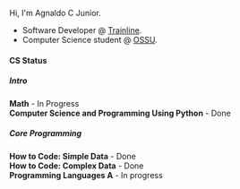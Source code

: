 Hi, I'm Agnaldo C Junior.

- Software Developer @ [Trainline](https://www.thetrainline.com/).
- Computer Science student @ [OSSU](https://github.com/ossu/computer-science).

#### CS Status

##### Intro
 **Math** - In Progress <br />
 **Computer Science and Programming Using Python** - Done <br/>
 
 ##### Core Programming
 **How to Code: Simple Data** - Done <br/>
 **How to Code: Complex Data** - Done <br />
 **Programming Languages A** - In progress<br />

<!--
**ajnior/ajnior** is a ✨ _special_ ✨ repository because its `README.md` (this file) appears on your GitHub profile.

Here are some ideas to get you started:

- 🔭 I’m currently working on ...
- 🌱 I’m currently learning ...
- 👯 I’m looking to collaborate on ...
- 🤔 I’m looking for help with ...
- 💬 Ask me about ...
- 📫 How to reach me: ...
- 😄 Pronouns: ...
- ⚡ Fun fact: ...
-->
